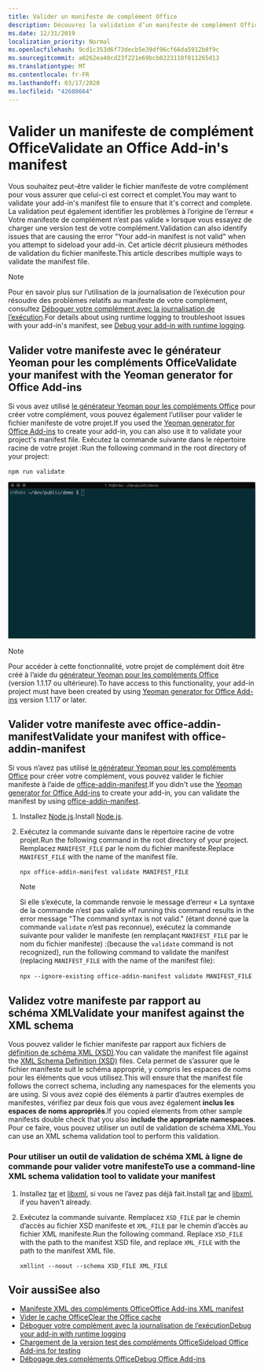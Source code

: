 ```yaml
---
title: Valider un manifeste de complément Office
description: Découvrez la validation d’un manifeste de complément Office à l’aide du schéma XML ainsi que d’autres outils.
ms.date: 12/31/2019
localization_priority: Normal
ms.openlocfilehash: 9cd1c353d6f73decb5e39df96cf66da5912b8f9c
ms.sourcegitcommit: a0262ea40cd23f221e69bcb0223110f011265d13
ms.translationtype: MT
ms.contentlocale: fr-FR
ms.lasthandoff: 03/17/2020
ms.locfileid: "42688664"
---
```

# <a name="validate-an-office-add-ins-manifest"></a><span data-ttu-id="786e6-103">Valider un manifeste de complément Office</span><span class="sxs-lookup"><span data-stu-id="786e6-103">Validate an Office Add-in's manifest</span></span>

<span data-ttu-id="786e6-104">Vous souhaitez peut-être valider le fichier manifeste de votre complément pour vous assurer que celui-ci est correct et complet.</span><span class="sxs-lookup"><span data-stu-id="786e6-104">You may want to validate your add-in's manifest file to ensure that it's correct and complete.</span></span> <span data-ttu-id="786e6-105">La validation peut également identifier les problèmes à l’origine de l’erreur « Votre manifeste de complément n’est pas valide » lorsque vous essayez de charger une version test de votre complément.</span><span class="sxs-lookup"><span data-stu-id="786e6-105">Validation can also identify issues that are causing the error "Your add-in manifest is not valid" when you attempt to sideload your add-in.</span></span> <span data-ttu-id="786e6-106">Cet article décrit plusieurs méthodes de validation du fichier manifeste.</span><span class="sxs-lookup"><span data-stu-id="786e6-106">This article describes multiple ways to validate the manifest file.</span></span>

> [!NOTE]
> <span data-ttu-id="786e6-107">Pour en savoir plus sur l’utilisation de la journalisation de l’exécution pour résoudre des problèmes relatifs au manifeste de votre complément, consultez [Déboguer votre complément avec la journalisation de l’exécution](runtime-logging.md).</span><span class="sxs-lookup"><span data-stu-id="786e6-107">For details about using runtime logging to troubleshoot issues with your add-in's manifest, see [Debug your add-in with runtime logging](runtime-logging.md).</span></span>

## <a name="validate-your-manifest-with-the-yeoman-generator-for-office-add-ins"></a><span data-ttu-id="786e6-108">Valider votre manifeste avec le générateur Yeoman pour les compléments Office</span><span class="sxs-lookup"><span data-stu-id="786e6-108">Validate your manifest with the Yeoman generator for Office Add-ins</span></span>

<span data-ttu-id="786e6-109">Si vous avez utilisé [le générateur Yeoman pour les compléments Office](https://www.npmjs.com/package/generator-office) pour créer votre complément, vous pouvez également l’utiliser pour valider le fichier manifeste de votre projet.</span><span class="sxs-lookup"><span data-stu-id="786e6-109">If you used the [Yeoman generator for Office Add-ins](https://www.npmjs.com/package/generator-office) to create your add-in, you can also use it to validate your project's manifest file.</span></span> <span data-ttu-id="786e6-110">Exécutez la commande suivante dans le répertoire racine de votre projet :</span><span class="sxs-lookup"><span data-stu-id="786e6-110">Run the following command in the root directory of your project:</span></span>

```command&nbsp;line
npm run validate
```

![Gif animé qui montre le validateur Yo Office exécuté sur la ligne de commande et les résultats générés indiquant « Validation Passed » (validation réussie)](../images/yo-office-validator.gif)

> [!NOTE]
> <span data-ttu-id="786e6-112">Pour accéder à cette fonctionnalité, votre projet de complément doit être créé à l’aide du [générateur Yeoman pour les compléments Office](https://www.npmjs.com/package/generator-office) (version 1.1.17 ou ultérieure).</span><span class="sxs-lookup"><span data-stu-id="786e6-112">To have access to this functionality, your add-in project must have been created by using [Yeoman generator for Office Add-ins](https://www.npmjs.com/package/generator-office) version 1.1.17 or later.</span></span>

## <a name="validate-your-manifest-with-office-addin-manifest"></a><span data-ttu-id="786e6-113">Valider votre manifeste avec office-addin-manifest</span><span class="sxs-lookup"><span data-stu-id="786e6-113">Validate your manifest with office-addin-manifest</span></span>

<span data-ttu-id="786e6-114">Si vous n’avez pas utilisé [le générateur Yeoman pour les compléments Office](https://www.npmjs.com/package/generator-office) pour créer votre complément, vous pouvez valider le fichier manifeste à l’aide de [office-addin-manifest](https://www.npmjs.com/package/office-addin-manifest).</span><span class="sxs-lookup"><span data-stu-id="786e6-114">If you didn't use the [Yeoman generator for Office Add-ins](https://www.npmjs.com/package/generator-office) to create your add-in, you can validate the manifest by using [office-addin-manifest](https://www.npmjs.com/package/office-addin-manifest).</span></span>

1. <span data-ttu-id="786e6-115">Installez [Node.js](https://nodejs.org/download/).</span><span class="sxs-lookup"><span data-stu-id="786e6-115">Install [Node.js](https://nodejs.org/download/).</span></span>

2. <span data-ttu-id="786e6-116">Exécutez la commande suivante dans le répertoire racine de votre projet.</span><span class="sxs-lookup"><span data-stu-id="786e6-116">Run the following command in the root directory of your project.</span></span> <span data-ttu-id="786e6-117">Remplacez `MANIFEST_FILE` par le nom du fichier manifeste.</span><span class="sxs-lookup"><span data-stu-id="786e6-117">Replace `MANIFEST_FILE` with the name of the manifest file.</span></span>

    ```command&nbsp;line
    npx office-addin-manifest validate MANIFEST_FILE
    ```

    > [!NOTE]
    > <span data-ttu-id="786e6-118">Si elle s’exécute, la commande renvoie le message d’erreur « La syntaxe de la commande n’est pas valide »</span><span class="sxs-lookup"><span data-stu-id="786e6-118">If running this command results in the error message "The command syntax is not valid."</span></span> <span data-ttu-id="786e6-119">(étant donné que la commande `validate` n’est pas reconnue), exécutez la commande suivante pour valider le manifeste (en remplaçant `MANIFEST_FILE` par le nom du fichier manifeste) :</span><span class="sxs-lookup"><span data-stu-id="786e6-119">(because the `validate` command is not recognized), run the following command to validate the manifest (replacing `MANIFEST_FILE` with the name of the manifest file):</span></span> 
    >
    > `npx --ignore-existing office-addin-manifest validate MANIFEST_FILE`

## <a name="validate-your-manifest-against-the-xml-schema"></a><span data-ttu-id="786e6-120">Validez votre manifeste par rapport au schéma XML</span><span class="sxs-lookup"><span data-stu-id="786e6-120">Validate your manifest against the XML schema</span></span>

<span data-ttu-id="786e6-121">Vous pouvez valider le fichier manifeste par rapport aux fichiers de [définition de schéma XML (XSD)](/openspecs/office_file_formats/ms-owemxml/c6a06390-34b8-4b42-82eb-b28be12494a8).</span><span class="sxs-lookup"><span data-stu-id="786e6-121">You can validate the manifest file against the [XML Schema Definition (XSD)](/openspecs/office_file_formats/ms-owemxml/c6a06390-34b8-4b42-82eb-b28be12494a8) files.</span></span> <span data-ttu-id="786e6-122">Cela permet de s’assurer que le fichier manifeste suit le schéma approprié, y compris les espaces de noms pour les éléments que vous utilisez.</span><span class="sxs-lookup"><span data-stu-id="786e6-122">This will ensure that the manifest file follows the correct schema, including any namespaces for the elements you are using.</span></span> <span data-ttu-id="786e6-123">Si vous avez copié des éléments à partir d’autres exemples de manifestes, vérifiez par deux fois que vous avez également **inclus les espaces de noms appropriés**.</span><span class="sxs-lookup"><span data-stu-id="786e6-123">If you copied elements from other sample manifests double check that you also **include the appropriate namespaces**.</span></span> <span data-ttu-id="786e6-124">Pour ce faire, vous pouvez utiliser un outil de validation de schéma XML.</span><span class="sxs-lookup"><span data-stu-id="786e6-124">You can use an XML schema validation tool to perform this validation.</span></span>

### <a name="to-use-a-command-line-xml-schema-validation-tool-to-validate-your-manifest"></a><span data-ttu-id="786e6-125">Pour utiliser un outil de validation de schéma XML à ligne de commande pour valider votre manifeste</span><span class="sxs-lookup"><span data-stu-id="786e6-125">To use a command-line XML schema validation tool to validate your manifest</span></span>

1. <span data-ttu-id="786e6-126">Installez [tar](https://www.gnu.org/software/tar/) et [libxml](http://xmlsoft.org/FAQ.html), si vous ne l’avez pas déjà fait.</span><span class="sxs-lookup"><span data-stu-id="786e6-126">Install [tar](https://www.gnu.org/software/tar/) and [libxml](http://xmlsoft.org/FAQ.html), if you haven't already.</span></span>

2. <span data-ttu-id="786e6-p106">Exécutez la commande suivante. Remplacez `XSD_FILE` par le chemin d’accès au fichier XSD manifeste et `XML_FILE` par le chemin d’accès au fichier XML manifeste.</span><span class="sxs-lookup"><span data-stu-id="786e6-p106">Run the following command. Replace `XSD_FILE` with the path to the manifest XSD file, and replace `XML_FILE` with the path to the manifest XML file.</span></span>
    
    ```command&nbsp;line
    xmllint --noout --schema XSD_FILE XML_FILE
    ```

## <a name="see-also"></a><span data-ttu-id="786e6-129">Voir aussi</span><span class="sxs-lookup"><span data-stu-id="786e6-129">See also</span></span>

- [<span data-ttu-id="786e6-130">Manifeste XML des compléments Office</span><span class="sxs-lookup"><span data-stu-id="786e6-130">Office Add-ins XML manifest</span></span>](../develop/add-in-manifests.md)
- [<span data-ttu-id="786e6-131">Vider le cache Office</span><span class="sxs-lookup"><span data-stu-id="786e6-131">Clear the Office cache</span></span>](clear-cache.md)
- [<span data-ttu-id="786e6-132">Déboguer votre complément avec la journalisation de l’exécution</span><span class="sxs-lookup"><span data-stu-id="786e6-132">Debug your add-in with runtime logging</span></span>](runtime-logging.md)
- [<span data-ttu-id="786e6-133">Chargement de la version test des compléments Office</span><span class="sxs-lookup"><span data-stu-id="786e6-133">Sideload Office Add-ins for testing</span></span>](sideload-office-add-ins-for-testing.md)
- [<span data-ttu-id="786e6-134">Débogage des compléments Office</span><span class="sxs-lookup"><span data-stu-id="786e6-134">Debug Office Add-ins</span></span>](debug-add-ins-using-f12-developer-tools-on-windows-10.md)